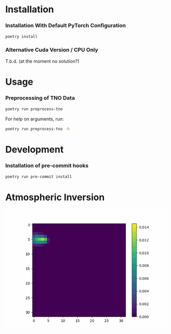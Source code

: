 # Installation

### Installation With Default PyTorch Configuration
```bash
poetry install
```

### Alternative Cuda Version / CPU Only
T.b.d. (at the moment no solution?)

# Usage
### Preprocessing of TNO Data
```bash
poetry run preprocess-tno
```
For help on arguments, run:
```bash
poetry run preprocess-tno -h
```

# Development

### Installation of pre-commit hooks
```bash
poetry run pre-commit install
```

# Atmospheric Inversion

![](notebooks/experiments/generated_animations/gaussian_plume.gif)
